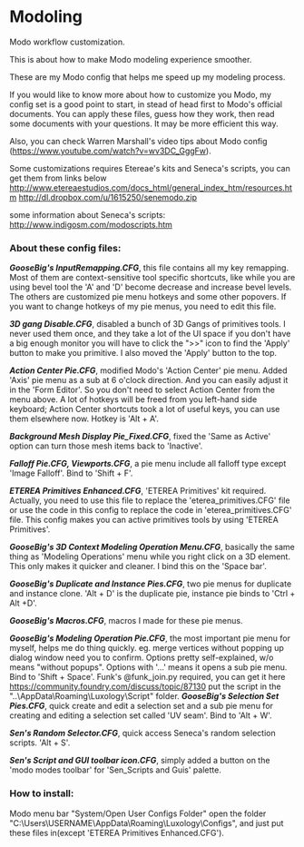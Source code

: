 # Modoling
Modo workflow customization.

This is about how to make Modo modeling experience smoother.

These are my Modo config that helps me speed up my modeling process.

If you would like to know more about how to customize you Modo, my config set is a good point to start, in stead of head first to Modo's official documents. You can apply these files, guess how they work, then read some documents with your questions. It may be more efficient this way.

Also, you can check Warren Marshall's video tips about Modo config (https://www.youtube.com/watch?v=wv3DC_GggFw).

Some customizations requires Etereae's kits and Seneca's scripts, you can get them from links below
http://www.etereaestudios.com/docs_html/general_index_htm/resources.htm
http://dl.dropbox.com/u/1615250/senemodo.zip


some information about Seneca's scripts: http://www.indigosm.com/modoscripts.htm

### **About these config files:**
**_GooseBig's InputRemapping.CFG_**, this file contains all my key remapping. Most of them are context-sensitive tool specific shortcuts, like while you are using bevel tool the 'A' and 'D' become decrease and increase bevel levels. The others are customized pie menu hotkeys and some other popovers. If you want to change hotkeys of my pie menus, you need to edit this file.

**_3D gang Disable.CFG_**, disabled a bunch of 3D Gangs of primitives tools. I never used them once, and they take a lot of the UI space if you don't have a big enough monitor you will have to click the ">>" icon to find the 'Apply' button to make you primitive. I also moved the 'Apply' button to the top.

**_Action Center Pie.CFG_**, modified Modo's 'Action Center' pie menu. Added 'Axis' pie menu as a sub at 6 o'clock direction. And you can easily adjust it in the 'Form Editor'. So you don't need to select Action Center from the menu above. A lot of hotkeys will be freed from you left-hand side keyboard; Action Center shortcuts took a lot of useful keys, you can use them elsewhere now. Hotkey is 'Alt + A'.

**_Background Mesh Display Pie_Fixed.CFG_**, fixed the 'Same as Active' option can turn those mesh items back to 'Inactive'.

**_Falloff Pie.CFG, Viewports.CFG_**, a pie menu include all falloff type except 'Image Falloff'. Bind to 'Shift + F'.

**_ETEREA Primitives Enhanced.CFG_**, 'ETEREA Primitives' kit required. Actually, you need to use this file to replace the 'eterea_primitives.CFG' file or use the code in this config to replace the code in 'eterea_primitives.CFG' file. This config makes you can active primitives tools by using 'ETEREA Primitives'.

**_GooseBig's 3D Context Modeling Operation Menu.CFG_**, basically the same thing as 'Modeling Operations' menu while you right click on a 3D element. This only makes it quicker and cleaner. I bind this on the 'Space bar'.

**_GooseBig's Duplicate and Instance Pies.CFG_**, two pie menus for duplicate and instance clone. 'Alt + D' is the duplicate pie, instance pie binds to 'Ctrl + Alt +D'.

**_GooseBig's Macros.CFG_**, macros I made for these pie menus.

**_GooseBig's Modeling Operation Pie.CFG_**, the most important pie menu for myself, helps me do thing quickly. eg. merge vertices without popping up dialog window need you to confirm. Options pretty self-explained, w/o means "without popups". Options with '...' means it opens a sub pie menu. Bind to 'Shift + Space'. Funk's @funk_join.py required, you can get it here https://community.foundry.com/discuss/topic/87130 put the script in the "..\AppData\Roaming\Luxology\Script" folder.
**_GooseBig's Selection Set Pies.CFG_**, quick create and edit a selection set and a sub pie menu for creating and editing a selection set called 'UV seam'. Bind to 'Alt + W'.

**_Sen's Random Selector.CFG_**, quick access Seneca's random selection scripts. 'Alt + S'.

**_Sen's Script and GUI toolbar icon.CFG_**, simply added a button on the 'modo modes toolbar' for 'Sen_Scripts and Guis' palette.

### **How to install**:
Modo menu bar "System/Open User Configs Folder" open the folder "C:\Users\USERNAME\AppData\Roaming\Luxology\Configs", and just put these files in(except 'ETEREA Primitives Enhanced.CFG').
